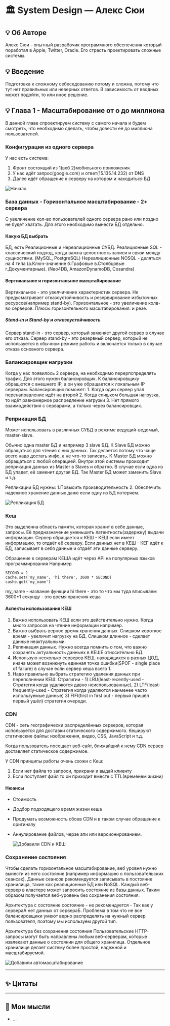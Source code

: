# 🏛️ System Design — Алекс Сюи

## 💡 Об Авторе
 Алекс Сюи - опытный разрабочик программного обеспечения который поработал в Apple, Twitter, Oracle. Его страсть проектировать сложные системы.
## 💡 Введение
 Подготовка к сложному себеседованию потому и сложна, потому что тут нет правильных или неверных ответов. В зависимость от вводных может подойти, то или иное решение.

## 💡 Глава 1 - Масштабирование от о до миллиона
В данной главе спроектируем систему с самого начала и будем смотреть, что необходимо сделать, чтобы довести её до миллиона пользователей.

### Конфигурация из одного сервера
У нас есть система:
1. Фронт состоящий из 1)веб 2)мобильного приложения
2. У нас идёт запрос(google.com) и ответ(15.135.14.232) от DNS
3. Далее идёт обращение к серверу на котором и находиться БД

  ![Начало](img/main.png)

### База данных - Горизонтальное масштабирование - 2+ сервера
С увеличение кол-во пользователей одного сервера рано или поздно не будет хватать.
Для этого необходимо вынести БД отдельно.

#### Какую БД выбрать
БД, есть Реалиционные и Нереалиционные СУБД.
Реалиционные SQL - классический подход, когда важна целостность записи и связи между сущностями. (MySQL, PostgreSQL)
Нереалиционные NOSQL - деляться на 4 типа (а.Ключ-значение б.Графовые в.Столбцовые г.Документарные). (Neo4DB, AmazonDynamoDB, Cosandra)

#### Вертикальное и горизонтальное масштабирование
Вертикальное - это увелчичение характеристик сервера. Не предусматривает отказоустойчивость и резервирование избыточных ресурсов(например stand-by).
Горизонтальное - это увеличение колв-во серверов. 
Плюсы горизонтельного масштабирования:  и резе. 

##### Stand-in и Stand-by и отказоустойчивость
Сервер stand-in - это сервер, который заменяет другой сервер в случае его отказа. 
Сервер stand-by - это резервный сервер, который не используется в обычном режиме работы и включается только в случае отказа основного сервера.

### Балансировщик нагрузки
Когда у нас появилось 2 сервера, на необходимо перерпспределять трафик. Для этого нужен балансировщик.
К балансировщику обращются с внешнего IP, а он уже обращается к локальным IP серверам.
Балансировщик поможет: 1. Когда один сервер упал перенаправление идёт на второй 2. Когда слишком большая нагрузка, то идёт равномерное распредление нагрузки 3. Нет прямого взаимодействия с серварами, а только через балансировщик.

### Реприкация БД
Может использовать в различных СУБД в режиме ведущий-ведомый, master-slave.

Обычно одна master БД и например 3 slave БД.
К Slave БД можно обращаться для чтения с них данных. Так делается потому что чаще всего надо достать инфо, а не что-то записать.
К Master БД можно обращаться с любой операцией.
Внутри этой системы проиходит реприкация данных из Master в Slaves и обратно. 
В случае если одна из БД упадет, её заменит другая БД. Так Master БД может заменить Slave и т.д.

Репликации БД нужны: 1.Повысить производительность 2. Обеспечить надежное хранение данных даже если одну из БД потеряем.

  ![Репликация БД](img/replication.png)

### Кеш
Это выделенна область памяти, которая хранит в себе данные, запросы. Её предназначение уменьшить латентность(задержку) выдачи информации.
Сервер обращается к КЕШ - КЕШ если имеет информацию, то отдаёт её серверу.
Если данных нет в КЕШ - КЕГ идёт к БД, записывает в себя данные и отдаёт эти данные серверу.

Обращение к серверам КЕША идёт через API на популярных языков программирования
Например

```api
SECOND = 1
cache.set('my_name', 'hi there', 3600 * SECOND)
cashe.get('my_name')
```
my_name - название функции
hi there - это то что мы туда вписываем
3600*1 секунду - это время хранения кеша

#### Аспекты использования КЕШ
1. Важно использовать КЕШ если это действительно нужно. Когда много запросов на чтение информации например.
2. Важно выбрать верное время хранения данных. Слишком короткое время - увеличит нагрузку на БД. Слишком длинное - сделает данные неактуальными.
3. Репликация данных. Нужно всегда помнить о том, что важно сохранять актуальность данныех в КЕШЕ относительно БД.
4. Использую несколько серверов КЕШ, находящихся в разных ЦОД, инача может возникнуть единная точка ошибки(SPOF - single place of failure) в случае если сервер кеша всего 1.
5. Надо правильно выбрать стратегию удаления данных при переполнении КЕШ:
Страгигии - 1) LRU(least-recently-used - Стратегия когда удаляются давно неиспользованные), 2) LTF(least-frequently-used - Стратегия когда удаляются наименее часто используемые данные) 3) FIFI(first in first out - первый пришёл первый ушёл) стратегия очереди.

### CDN 
CDN - сеть географически распределённых серверов, которая используется для доставки статического содержимого. 
Кешируют статические файлы: изображения, видео, CSS, JavaScript и т.д.

Когда пользователь посещает веб-сайт, ближайший к нему CDN сервер доставляет статическое содержимое.

У CDN принципы работы очень схожи с Кеш:
1. Если нет файла то запроси, прихрани и выдай клиенту
2. Если поступает файл то он приходит вместе с TTL(временем жизни)

#### Нюансы
- Стоимость
- Додбор подходящего время жизни кеша
- Продумать возможность сбоев CDN и в таком случае обращение к оригиналу
- Аннулирование файлов, черзе апи или версионированием.

  ![Добавили CDN и КЕШ](img/cdn.png)

### Сохранение состояния
Чтобы сделать горизонтальное масштабирование, веб уровня нужно вынести из него состояние (например информацию о пользовательских сеансах). 
Данные сеансов рекомендуется записывать в постоянне хранилища, такие как реалиционные БД или NoSQL.
Каждый веб-сервер в кластере может запросить состояние из базы данных. Таким образом получается веб-уровень без сохранения состояния.

Архитектура с состояние состояние - не рекомендуется - 
Так как у сервераА нет данных от сервераБ. 
Проблема в том что не все балансировщики умеют верно распределять на нужный сервер пользователя, поэтому мы используем другой тип.

Архитектура без сохранения состояния
Пользовательские HTTP-запросы могут быть направлены любым веб-серверам, которые извлекают данные о состоянии для общего хранилица.
Отдельное хранилище делает систему более простой, надежной и масштабируемой.

 ![Добавили автомасштабирование](img/autoscaling.png)

---

## ✨ Цитаты


---

## 🤔 Мои мысли

- ...

